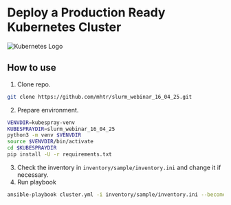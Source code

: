 # Deploy a Production Ready Kubernetes Cluster

![Kubernetes Logo](https://raw.githubusercontent.com/kubernetes-sigs/kubespray/master/docs/img/kubernetes-logo.png)

## How to use

1. Clone repo.
```bash
git clone https://github.com/mhtr/slurm_webinar_16_04_25.git
```
2. Prepare environment.
```bash
VENVDIR=kubespray-venv
KUBESPRAYDIR=slurm_webinar_16_04_25
python3 -m venv $VENVDIR
source $VENVDIR/bin/activate
cd $KUBESPRAYDIR
pip install -U -r requirements.txt
```
3. Check the inventory in `inventory/sample/inventory.ini` and change it if necessary.
4. Run playbook
```bash
ansible-playbook cluster.yml -i inventory/sample/inventory.ini --become
```